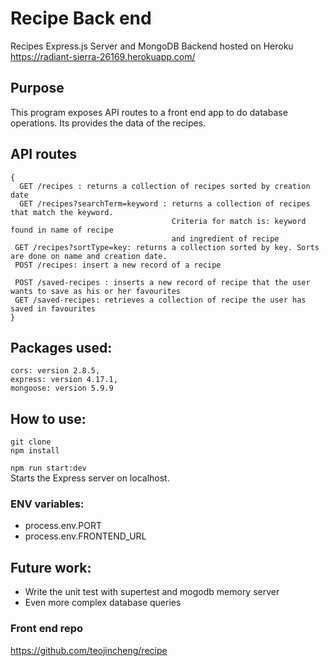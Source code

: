 # Recipe Back end
Recipes Express.js Server and MongoDB Backend hosted on Heroku https://radiant-sierra-26169.herokuapp.com/

## Purpose
This program exposes API routes to a front end app to do database operations. Its provides the data of the recipes.

## API routes
```
{
  GET /recipes : returns a collection of recipes sorted by creation date
  GET /recipes?searchTerm=keyword : returns a collection of recipes that match the keyword. 
                                    Criteria for match is: keyword found in name of recipe 
                                    and ingredient of recipe
 GET /recipes?sortType=key: returns a collection sorted by key. Sorts are done on name and creation date.
 POST /recipes: insert a new record of a recipe
 
 POST /saved-recipes : inserts a new record of recipe that the user wants to save as his or her favourites
 GET /saved-recipes: retrieves a collection of recipe the user has saved in favourites
}
```

## Packages used:
```
cors: version 2.8.5,
express: version 4.17.1,
mongoose: version 5.9.9
```

## How to use: 

`git clone`  
`npm install`  

`npm run start:dev`  
Starts the Express server on localhost. 

### ENV variables: 

* process.env.PORT
* process.env.FRONTEND_URL

## Future work: 
* Write the unit test with supertest and mogodb memory server
* Even more complex database queries

### Front end repo  
https://github.com/teojincheng/recipe
